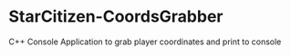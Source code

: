 # StarCitizen-CoordsGrabber
C++ Console Application to grab player coordinates and print to console
